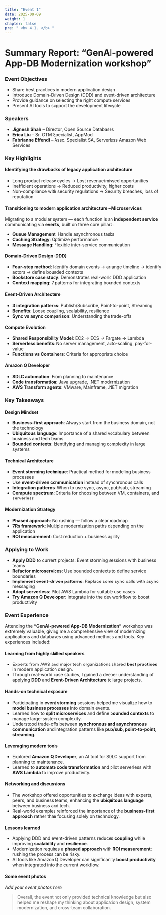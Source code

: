 ```yaml
---
title: "Event 1"
date: 2025-09-09
weight: 1
chapter: false
pre: " <b> 4.1. </b> "
---
```




# Summary Report: “GenAI-powered App-DB Modernization workshop”

### Event Objectives

- Share best practices in modern application design
- Introduce Domain-Driven Design (DDD) and event-driven architecture
- Provide guidance on selecting the right compute services
- Present AI tools to support the development lifecycle

### Speakers

- **Jignesh Shah** – Director, Open Source Databases
- **Erica Liu** – Sr. GTM Specialist, AppMod
- **Fabrianne Effendi** – Assc. Specialist SA, Serverless Amazon Web Services

### Key Highlights

#### Identifying the drawbacks of legacy application architecture

- Long product release cycles → Lost revenue/missed opportunities  
- Inefficient operations → Reduced productivity, higher costs  
- Non-compliance with security regulations → Security breaches, loss of reputation  

#### Transitioning to modern application architecture – Microservices

Migrating to a modular system — each function is an **independent service** communicating via **events**, built on three core pillars:

- **Queue Management**: Handle asynchronous tasks  
- **Caching Strategy**: Optimize performance  
- **Message Handling**: Flexible inter-service communication  

#### Domain-Driven Design (DDD)

- **Four-step method**: Identify domain events → arrange timeline → identify actors → define bounded contexts  
- **Bookstore case study**: Demonstrates real-world DDD application  
- **Context mapping**: 7 patterns for integrating bounded contexts  

#### Event-Driven Architecture

- **3 integration patterns**: Publish/Subscribe, Point-to-point, Streaming  
- **Benefits**: Loose coupling, scalability, resilience  
- **Sync vs async comparison**: Understanding the trade-offs  

#### Compute Evolution

- **Shared Responsibility Model**: EC2 → ECS → Fargate → Lambda  
- **Serverless benefits**: No server management, auto-scaling, pay-for-value  
- **Functions vs Containers**: Criteria for appropriate choice  

#### Amazon Q Developer

- **SDLC automation**: From planning to maintenance  
- **Code transformation**: Java upgrade, .NET modernization  
- **AWS Transform agents**: VMware, Mainframe, .NET migration  

### Key Takeaways

#### Design Mindset

- **Business-first approach**: Always start from the business domain, not the technology  
- **Ubiquitous language**: Importance of a shared vocabulary between business and tech teams  
- **Bounded contexts**: Identifying and managing complexity in large systems  

#### Technical Architecture

- **Event storming technique**: Practical method for modeling business processes  
- Use **event-driven communication** instead of synchronous calls  
- **Integration patterns**: When to use sync, async, pub/sub, streaming  
- **Compute spectrum**: Criteria for choosing between VM, containers, and serverless  

#### Modernization Strategy

- **Phased approach**: No rushing — follow a clear roadmap  
- **7Rs framework**: Multiple modernization paths depending on the application  
- **ROI measurement**: Cost reduction + business agility  

### Applying to Work

- **Apply DDD** to current projects: Event storming sessions with business teams  
- **Refactor microservices**: Use bounded contexts to define service boundaries  
- **Implement event-driven patterns**: Replace some sync calls with async messaging  
- **Adopt serverless**: Pilot AWS Lambda for suitable use cases  
- **Try Amazon Q Developer**: Integrate into the dev workflow to boost productivity  

### Event Experience

Attending the **“GenAI-powered App-DB Modernization”** workshop was extremely valuable, giving me a comprehensive view of modernizing applications and databases using advanced methods and tools. Key experiences included:

#### Learning from highly skilled speakers
- Experts from AWS and major tech organizations shared **best practices** in modern application design.  
- Through real-world case studies, I gained a deeper understanding of applying **DDD** and **Event-Driven Architecture** to large projects.  

#### Hands-on technical exposure
- Participating in **event storming** sessions helped me visualize how to **model business processes** into domain events.  
- Learned how to **split microservices** and define **bounded contexts** to manage large-system complexity.  
- Understood trade-offs between **synchronous and asynchronous communication** and integration patterns like **pub/sub, point-to-point, streaming**.  

#### Leveraging modern tools
- Explored **Amazon Q Developer**, an AI tool for SDLC support from planning to maintenance.  
- Learned to **automate code transformation** and pilot serverless with **AWS Lambda** to improve productivity.  

#### Networking and discussions
- The workshop offered opportunities to exchange ideas with experts, peers, and business teams, enhancing the **ubiquitous language** between business and tech.  
- Real-world examples reinforced the importance of the **business-first approach** rather than focusing solely on technology.  

#### Lessons learned
- Applying DDD and event-driven patterns reduces **coupling** while improving **scalability** and **resilience**.  
- Modernization requires a **phased approach** with **ROI measurement**; rushing the process can be risky.  
- AI tools like Amazon Q Developer can significantly **boost productivity** when integrated into the current workflow.  

#### Some event photos
*Add your event photos here*  

> Overall, the event not only provided technical knowledge but also helped me reshape my thinking about application design, system modernization, and cross-team collaboration.
